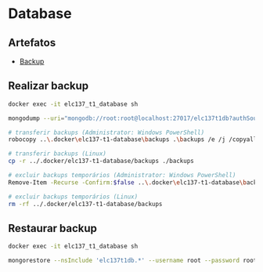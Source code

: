 # Database

## Artefatos

- [Backup][backup-link]

## Realizar backup

```bash
docker exec -it elc137_t1_database sh

mongodump --uri="mongodb://root:root@localhost:27017/elc137t1db?authSource=admin&readPreference=primary" --collection="sales" --out="./data/db/backups"

# transferir backups (Administrator: Windows PowerShell)
robocopy ..\.docker\elc137-t1-database\backups .\backups /e /j /copyall /dcopy:date /is /it /im

# transferir backups (Linux)
cp -r ../.docker/elc137-t1-database/backups ./backups

# excluir backups temporários (Administrator: Windows PowerShell)
Remove-Item -Recurse -Confirm:$false ..\.docker\elc137-t1-database\backups

# excluir backups temporários (Linux)
rm -rf ../.docker/elc137-t1-database/backups
```

## Restaurar backup

```bash
docker exec -it elc137_t1_database sh

mongorestore --nsInclude 'elc137t1db.*' --username root --password root --drop ./data/db/backups/
```

<!-- Links -->

[backup-link]: <https://drive.google.com/drive/folders/1xLdWh5HWdyORVx7XtA88LuZIwY4sIc9l> "Backup"

